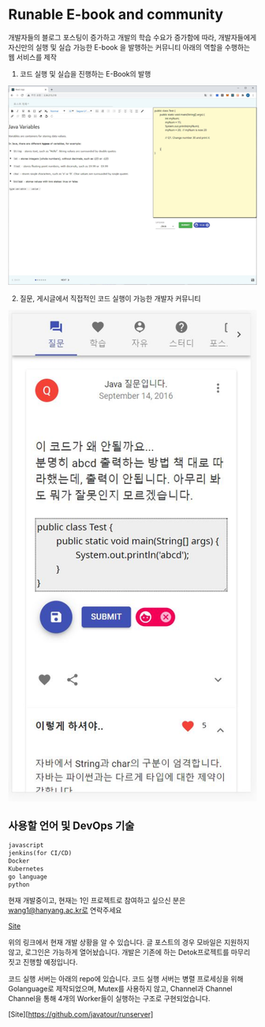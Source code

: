 Runable E-book and community
============================

개발자들의 블로그 포스팅이 증가하고 개발의 학습 수요가 증가함에 따라, 개발자들에게 자신만의 실행 및 실습 가능한 E-book 을 발행하는 커뮤니티
아래의 역할을 수행하는 웹 서비스를 제작

1. 코드 실행 및 실습을 진행하는 E-Book의 발행

![ui](./public/1.JPG)

2. 질문, 게시글에서 직접적인 코드 실행이 가능한 개발자 커뮤니티

![ui](./public/2.JPG)

사용할 언어 및 DevOps 기술
--------------------------

	javascript
	jenkins(for CI/CD)
	Docker
	Kubernetes
	go language
	python


현재 개발중이고,
현재는 1인 프로젝트로 참여하고 싶으신 분은
wang1@hanyang.ac.kr로 연락주세요

[Site](http://3.34.215.218/)

위의 링크에서 현재 개발 상황을 알 수 있습니다.
글 포스트의 경우 모바일은 지원하지 않고,
로그인은 가능하게 열어놨습니다.
개발은 기존에 하는 Detok프로젝트를 마무리 짓고 진행할 예정입니다.


코드 실행 서버는 아래의 repo에 있습니다.
코드 실행 서버는 병렬 프로세싱을 위해 Golanguage로 제작되었으며,
Mutex를 사용하지 않고, Channel과 Channel Channel을 통해
4개의 Worker들이 실행하는 구조로 구현되었습니다.

[Site][https://github.com/javatour/runserver]



